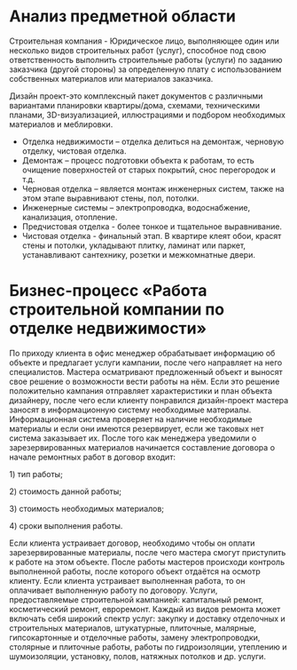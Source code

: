 # Анализ предметной области

Строительная компания - Юридическое лицо, выполняющее один или несколько видов строительных работ (услуг), способное под свою ответственность выполнить строительные работы (услуги) по заданию заказчика (другой стороны) за определенную плату с использованием собственных материалов или материалов заказчика.

Дизайн проект-это комплексный пакет документов с различными вариантами планировки квартиры/дома, схемами, техническими планами, 3D-визуализацией, иллюстрациями и 
подбором необходимых материалов и меблировки.

* Отделка недвижимости – отделка делиться на демонтаж, черновую отделку, чистовая отделка.
* Демонтаж – процесс подготовки объекта к работам, то есть очищение поверхностей от старых покрытий, снос перегородок и т.д.
* Черновая отделка – является монтаж инженерных систем, также на этом этапе выравнивают стены, пол, потолки.
* Инженерные системы – электропроводка, водоснабжение, канализация, отопление.
* Предчистовая отделка - более тонкое и тщательное выравнивание.
* Чистовая отделка - финальный этап. В квартире клеят обои, красят стены и потолки, укладывают плитку, ламинат или паркет, устанавливают сантехнику, розетки и межкомнатные двери.


# Бизнес-процесс «Работа строительной компании по отделке недвижимости»

По приходу клиента в офис менеджер обрабатывает информацию об объекте и предлагает услуги кампании, после чего направляет на него специалистов. Мастера осматривают предложенный объект и выносят свое решение о возможности вести работы на нём. Если это решение положительно кампания отправляет характеристики и план объекта дизайнеру, после чего если клиенту понравился дизайн-проект мастера заносят в информационную систему необходимые материалы. Информационная система проверяет на наличие необходимые материалы и если они имеются резервирует, если же таковых нет система заказывает их. После того как менеджера уведомили о зарезервированных материалов начинается составление договора о начале ремонтных работ в договор входит:

1\)	тип работы;

2\)	стоимость данной работы;

3\)	стоимость необходимых материалов;

4\)	сроки выполнения работы.

Если клиента устраивает договор, необходимо чтобы он оплати зарезервированные материалы, после чего мастера смогут приступить к работе на этом объекте. 
После работы мастеров происходи контроль выполненной работы, после которого объект отдаётся на осмотр клиенту. Если клиента устраивает выполненная работа, 
то он оплачивает выполненную работу по договору.
Услуги, предоставляемые строительной кампанией: капитальный ремонт, косметический ремонт, евроремонт. 
Каждый из видов ремонта может включать себя широкий спектр услуг: закупку и доставку отделочных и строительных материалов, штукатурные, плиточные, малярные, гипсокартонные и отделочные работы, замену электропроводки, столярные и плиточные работы, работы по гидроизоляции, утеплению и шумоизоляции, установку, полов, натяжных потолков и др. услуги.
